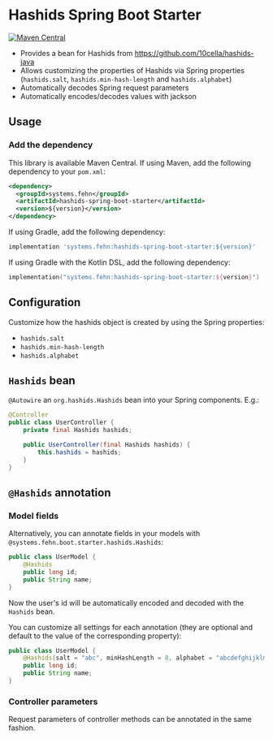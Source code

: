 # Hashids Spring Boot Starter

[![Maven Central](https://img.shields.io/maven-central/v/systems.fehn/hashids-spring-boot-starter)](https://search.maven.org/artifact/systems.fehn/hashids-spring-boot-starter)

- Provides a bean for Hashids from https://github.com/10cella/hashids-java
- Allows customizing the properties of Hashids via Spring properties (`hashids.salt`, `hashids.min-hash-length` and `hashids.alphabet`)
- Automatically decodes Spring request parameters
- Automatically encodes/decodes values with jackson



## Usage

### Add the dependency

This library is available Maven Central.
If using Maven, add the following dependency to your `pom.xml`:
```xml
<dependency>
  <groupId>systems.fehn</groupId>
  <artifactId>hashids-spring-boot-starter</artifactId>
  <version>${version}</version>
</dependency>
```

If using Gradle, add the following dependency:
```groovy
implementation 'systems.fehn:hashids-spring-boot-starter:${version}'
```

If using Gradle with the Kotlin DSL, add the following dependency:
```kotlin
implementation("systems.fehn:hashids-spring-boot-starter:${version}")
```



## Configuration

Customize how the hashids object is created by using the Spring properties:
- `hashids.salt`
- `hashids.min-hash-length`
- `hashids.alphabet`



## `Hashids` bean

`@Autowire` an `org.hashids.Hashids` bean into your Spring components.
E.g.:

```java
@Controller
public class UserController {
    private final Hashids hashids;

    public UserController(final Hashids hashids) {
        this.hashids = hashids;
    }
}
```



## `@Hashids` annotation

### Model fields

Alternatively, you can annotate fields in your models with `@systems.fehn.boot.starter.hashids.Hashids`:

```java
public class UserModel {
    @Hashids
    public long id;
    public String name;
}
```

Now the user's id will be automatically encoded and decoded with the `Hashids` bean.

You can customize all settings for each annotation (they are optional and default to the value of the corresponding property):

```java
public class UserModel {
    @Hashids(salt = "abc", minHashLength = 8, alphabet = "abcdefghijklmnopqrstuvwxyz")
    public long id;
    public String name;
}
```



### Controller parameters

Request parameters of controller methods can be annotated in the same fashion.
